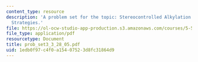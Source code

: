 ```yaml
---
content_type: resource
description: 'A problem set for the topic: Stereocontrolled Alkylation and Related
  Strategies.'
file: https://ol-ocw-studio-app-production.s3.amazonaws.com/courses/5-512-synthetic-organic-chemistry-ii-spring-2005/1edb0f97c4f0a15407523d8fc31864d9_prob_set3_3_28_05.pdf
file_type: application/pdf
resourcetype: Document
title: prob_set3_3_28_05.pdf
uid: 1edb0f97-c4f0-a154-0752-3d8fc31864d9
---
```

